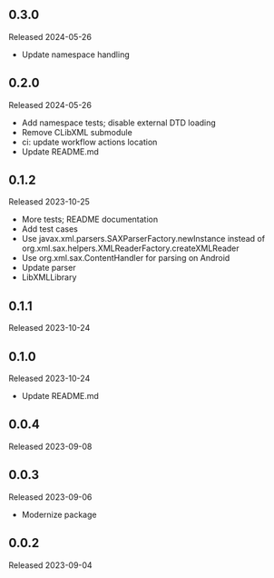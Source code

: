 ## 0.3.0

Released 2024-05-26

  - Update namespace handling

## 0.2.0

Released 2024-05-26

  - Add namespace tests; disable external DTD loading
  - Remove CLibXML submodule
  - ci: update workflow actions location
  - Update README.md

## 0.1.2

Released 2023-10-25

  - More tests; README documentation
  - Add test cases
  - Use javax.xml.parsers.SAXParserFactory.newInstance instead of org.xml.sax.helpers.XMLReaderFactory.createXMLReader
  - Use org.xml.sax.ContentHandler for parsing on Android
  - Update parser
  - LibXMLLibrary

## 0.1.1

Released 2023-10-24


## 0.1.0

Released 2023-10-24

  - Update README.md

## 0.0.4

Released 2023-09-08


## 0.0.3

Released 2023-09-06

  - Modernize package

## 0.0.2

Released 2023-09-04


